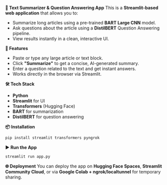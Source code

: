 
**📄 Text Summarizer & Question Answering App**
This is a **Streamlit-based web application** that allows you to:

* Summarize long articles using a pre-trained **BART Large CNN** model.
* Ask questions about the article using a **DistilBERT** Question Answering pipeline.
* View results instantly in a clean, interactive UI.

**🚀 Features**

* Paste or type any large article or text block.
* Click **"Summarize"** to get a concise, AI-generated summary.
* Enter a question related to the text and get instant answers.
* Works directly in the browser via Streamlit.

**🛠️ Tech Stack**

* **Python**
* **Streamlit** for UI
* **Transformers** (Hugging Face)
* **BART** for summarization
* **DistilBERT** for question answering

**📦 Installation**

```bash
pip install streamlit transformers pyngrok
```

**▶️ Run the App**

```bash
streamlit run app.py
```

**🌐 Deployment**
You can deploy the app on **Hugging Face Spaces**, **Streamlit Community Cloud**, or via **Google Colab + ngrok/localtunnel** for temporary sharing.


